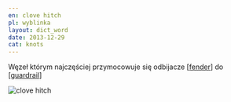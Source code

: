 ```yaml
---
en: clove hitch
pl: wyblinka
layout: dict_word
date: 2013-12-29
cat: knots
---
```


Węzeł którym najczęściej przymocowuje się odbijacze [[fender](/dict/fender.html)] do [[guardrail](/dict/g/guardrail.html)]

![clove hitch](/img/dict/c/clove_hitch.jpg)